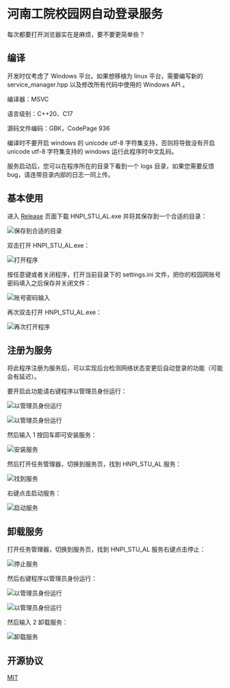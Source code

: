 # 河南工院校园网自动登录服务

每次都要打开浏览器实在是麻烦，要不要更简单些？

## 编译

开发时仅考虑了 Windows 平台。如果想移植为 linux 平台，需要编写新的 service_manager.hpp 以及修改所有代码中使用的 Windows API 。

编译器：MSVC

语言级别：C++20、C17

源码文件编码：GBK，CodePage 936

编译时不要开启 windows 的 unicode utf-8 字符集支持，否则将导致没有开启 unicode utf-8 字符集支持的 windows 运行此程序时中文乱码。

服务启动后，您可以在程序所在的目录下看到一个 logs 目录，如果您需要反馈 bug，请连带目录内部的日志一同上传。

## 基本使用

进入 [Release](https://github.com/AmzGrainRain/HNPI_STU-AutoLogin/releases) 页面下载 HNPI_STU_AL.exe 并将其保存到一个合适的目录：

![保存到合适的目录](./doc/01.png)

双击打开 HNPI_STU_AL.exe：

![打开程序](./doc/02.png)

按任意键或者关闭程序，打开当前目录下的 settings.ini 文件，把你的校园网账号密码填入之后保存并关闭文件：

![账号密码输入](./doc/03.png)

再次双击打开 HNPI_STU_AL.exe：

![再次打开程序](./doc/04.png)

## 注册为服务

将此程序注册为服务后，可以实现后台检测网络状态变更后自动登录的功能（可能会有延迟）。

要开启此功能请右键程序以管理员身份运行：

![以管理员身份运行](./doc/install_service/01.png)

![以管理员身份运行](./doc/install_service/02.png)

然后输入 1 按回车即可安装服务：

![安装服务](./doc/install_service/03.png)

然后打开任务管理器，切换到服务页，找到 HNPI_STU_AL 服务：

![找到服务](./doc/install_service/04.png)

右键点击启动服务：

![启动服务](./doc/install_service/05.png)

## 卸载服务

打开任务管理器，切换到服务页，找到 HNPI_STU_AL 服务右键点击停止：

![停止服务](./doc/uninstall_service/01.png)

然后右键程序以管理员身份运行：

![以管理员身份运行](./doc/uninstall_service/02.png)

![以管理员身份运行](./doc/uninstall_service/03.png)

然后输入 2 卸载服务：

![卸载服务](./doc/uninstall_service/04.png)

## 开源协议

[MIT](https://opensource.org/licenses/MIT)
